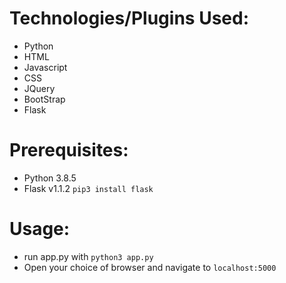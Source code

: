 # Technologies/Plugins Used:
- Python
- HTML
- Javascript
- CSS
- JQuery
- BootStrap
- Flask

# Prerequisites:
- Python 3.8.5
- Flask v1.1.2 `pip3 install flask`

# Usage:
- run app.py with `python3 app.py`
- Open your choice of browser and navigate to `localhost:5000`






  
